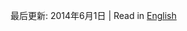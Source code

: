 <!-- 
.. title: 关于
.. slug: about
.. date: 2014/06/01 20:31:26
.. tags: 
.. link: 
.. description: About Jiaqi Li 
.. type: text
-->

最后更新: 2014年6月1日 | Read in [English](http://www.jiaqili.me/en/stories/about.html)

